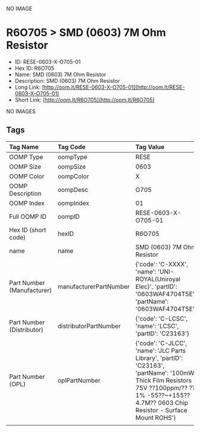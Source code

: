 


  
NO IMAGE  
# R6O705 > SMD (0603) 7M Ohm Resistor

- ID: RESE-0603-X-O705-01
- Hex ID: R6O705
- Name: SMD (0603) 7M Ohm Resistor
- Description: SMD (0603) 7M Ohm Resistor
- Long Link: [http://oom.lt/RESE-0603-X-O705-01](http://oom.lt/RESE-0603-X-O705-01)
- Short Link: [http://oom.lt/R6O705](http://oom.lt/R6O705)
  
NO IMAGES  
## Tags
  

|Tag Name|Tag Code|Tag Value|
| :--- | :--- | :--- |
|OOMP Type|oompType|RESE|
|OOMP Size|oompSize|0603|
|OOMP Color|oompColor|X|
|OOMP Description|oompDesc|O705|
|OOMP Index|oompIndex|01|
|Full OOMP ID|oompID|RESE-0603-X-O705-01|
|Hex ID (short code)|hexID|R6O705|
|name|name|SMD (0603) 7M Ohm Resistor|
|Part Number (Manufacturer)|manufacturerPartNumber|{'code': 'C-XXXX', 'name': 'UNI-ROYAL(Uniroyal Elec)', 'partID': '0603WAF4704T5E', 'partName': '0603WAF4704T5E'}|
|Part Number (Distributor)|distributorPartNumber|{'code': 'C-LCSC', 'name': 'LCSC', 'partID': 'C23163'}|
|Part Number (OPL)|oplPartNumber|{'code': 'C-JLCC', 'name': 'JLC Parts Library', 'partID': 'C23163', 'partName': '100mW Thick Film Resistors 75V ??100ppm/?? ??1% -55??~+155?? 4.7M?? 0603  Chip Resistor - Surface Mount ROHS'}|
||||
